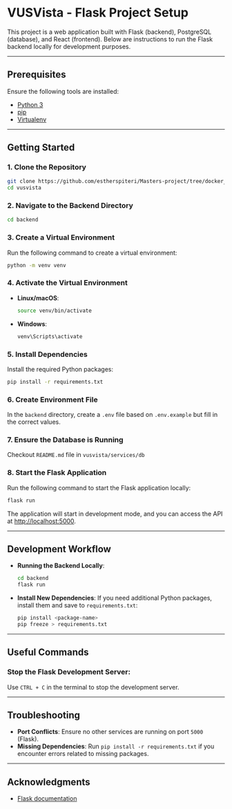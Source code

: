 # VUSVista - Flask Project Setup

This project is a web application built with Flask (backend), PostgreSQL (database), and React (frontend). Below are instructions to run the Flask backend locally for development purposes.

---

## Prerequisites

Ensure the following tools are installed:

- [Python 3](https://www.python.org/downloads/)
- [pip](https://pip.pypa.io/en/stable/)
- [Virtualenv](https://virtualenv.pypa.io/en/stable/)

---

## Getting Started

### 1. Clone the Repository

```bash
git clone https://github.com/estherspiteri/Masters-project/tree/docker_compose
cd vusvista
```

### 2. Navigate to the Backend Directory

```bash
cd backend
```

### 3. Create a Virtual Environment

Run the following command to create a virtual environment:

```bash
python -m venv venv
```

### 4. Activate the Virtual Environment

- **Linux/macOS**:
  ```bash
  source venv/bin/activate
  ```
- **Windows**:
  ```bash
  venv\Scripts\activate
  ```

### 5. Install Dependencies

Install the required Python packages:

```bash
pip install -r requirements.txt
```

### 6. Create Environment File

In the `backend` directory, create a `.env` file based on `.env.example` but fill in the correct values.

### 7. Ensure the Database is Running
Checkout `README.md` file in `vusvista/services/db`

### 8. Start the Flask Application

Run the following command to start the Flask application locally:

```bash
flask run
```

The application will start in development mode, and you can access the API at [http://localhost:5000](http://localhost:5000).

---

## Development Workflow

- **Running the Backend Locally**:
  ```bash
  cd backend
  flask run
  ```

- **Install New Dependencies**:
  If you need additional Python packages, install them and save to `requirements.txt`:
  ```bash
  pip install <package-name>
  pip freeze > requirements.txt
  ```

---

## Useful Commands

### Stop the Flask Development Server:

Use `CTRL + C` in the terminal to stop the development server.

---

## Troubleshooting

- **Port Conflicts**: Ensure no other services are running on port `5000` (Flask).
- **Missing Dependencies**: Run `pip install -r requirements.txt` if you encounter errors related to missing packages.

---

## Acknowledgments

- [Flask documentation](https://flask.palletsprojects.com/)

